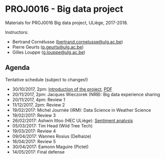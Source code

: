 # PROJ0016 - Big data project

Materials for PROJ0016 Big data project, ULiège, 2017-2018.

Instructors:
- Bertrand Cornélusse ([bertrand.cornelusse@ulg.ac.be](mailto:bertrand.cornelusse@ulg.ac.be))
- Pierre Geurts ([p.geurts@ulg.ac.be](mailto:p.geurts@ulg.ac.be))
- Gilles Louppe ([g.louppe@ulg.ac.be](mailto:g.louppe@ulg.ac.be))

## Agenda

Tentative schedule (subject to changes!)

- 30/10/2017, 2pm: [Introduction of the project](https://glouppe.github.io/proj0016-big-data-project/?p=lecture1.md), [PDF](https://glouppe.github.io/proj0016-big-data-project/pdf/lec1.pdf)
- 20/11/2017, 2pm: Jacques Wieczorek (NRB): Big data experience sharing
- 20/11/2017, 4pm: Review 1
- 11/12/2017, 2pm: Review 2
- 19/02/2017: Michel Journée (IRM): Data Science in Weather Science
- 19/02/2017: Review 3
- 26/02/2017: Ashwin Ittoo (HEC ULiège): [Sentiment analysis](https://glouppe.github.io/proj0016-big-data-project/pdf/ittoo-sentiment-analysis.pdf)
- 05/03/2017: Tim Head (Wild Tree Tech)
- 19/03/2017: Review 4
- 09/04/2017: Wannes Rosius (Delhaize)
- 16/04/2017: Review 5
- 30/04/2017: Eamonn Maguire (Pictet)
- 14/05/2017: Final defense
